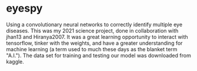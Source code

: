 # eyespy
Using a convolutionary neural networks to correctly identify multiple eye diseases. This was my 2021 science project, done in collaboration with jhan13 and Hiranya2007. It was a great learning opportunity to interact with tensorflow, tinker with the weights, and have a greater understanding for machine learning (a term used to much these days as the blanket term "A.I."). 
The data set for training and testing our model was downloaded from kaggle.
